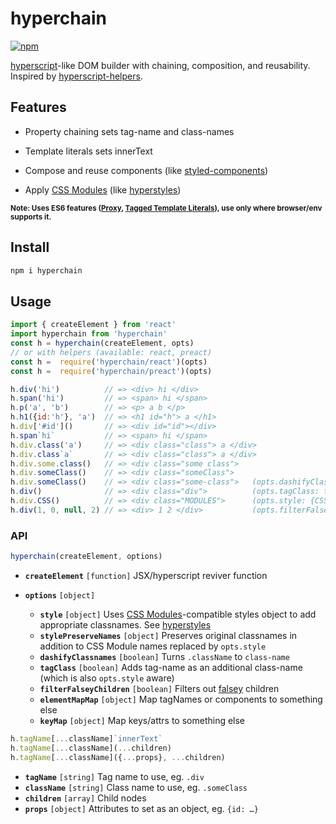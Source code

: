 # hyperchain
[![npm](https://img.shields.io/npm/v/hyperchain.svg)](https://www.npmjs.com/package/hyperchain)

[hyperscript]-like DOM builder with chaining, composition, and reusability. Inspired by [hyperscript-helpers].

## Features

* Property chaining sets tag-name and class-names

* Template literals sets innerText

* Compose and reuse components (like [styled-components])

* Apply [CSS Modules] (like [hyperstyles])

<small>**Note: Uses ES6 features ([Proxy][proxy-support], [Tagged Template Literals][ttl-support]), use only where browser/env supports it.** </small>

[hyperscript]: https://github.com/dominictarr/hyperscript
[hyperscript-helpers]: https://www.npmjs.com/package/hyperscript-helpers

[Proxy]: https://developer.mozilla.org/en/docs/Web/JavaScript/Reference/Global_Objects/Proxy
[proxy-support]: http://caniuse.com/proxy

[Tagged Template Literals]: https://developer.mozilla.org/en/docs/Web/JavaScript/Reference/Template_literals#Tagged_template_literals
[ttl-support]: http://caniuse.com/#feat=template-literals

[method chaining]: https://schier.co/blog/2013/11/14/method-chaining-in-javascript.html

[CSS Modules]: https://github.com/css-modules/css-modules
[hyperstyles]: https://github.com/colingourlay/hyperstyles

[styled-components]: https://github.com/styled-components/styled-components

## Install

```sh
npm i hyperchain
```

## Usage

```js
import { createElement } from 'react'
import hyperchain from 'hyperchain'
const h = hyperchain(createElement, opts)
// or with helpers (available: react, preact)
const h =  require('hyperchain/react')(opts)
const h =  require('hyperchain/preact')(opts)
```

```js
h.div('hi')          // => <div> hi </div>
h.span('hi')         // => <span> hi </span>
h.p('a', 'b')        // => <p> a b </p>
h.h1({id:'h'}, 'a')  // => <h1 id="h"> a </h1>
h.div['#id']()       // => <div id="id"></div>
h.span`hi`           // => <span> hi </span>
h.div.class('a')     // => <div class="class"> a </div>
h.div.class`a`       // => <div class="class"> a </div>
h.div.some.class()   // => <div class="some class">
h.div.someClass()    // => <div class="someClass">
h.div.someClass()    // => <div class="some-class">   (opts.dashifyClassnames: true)
h.div()              // => <div class="div">          (opts.tagClass: true)
h.div.CSS()          // => <div class="MODULES">      (opts.style: {CSS:'MODULES'})
h.div(1, 0, null, 2) // => <div> 1 2 </div>           (opts.filterFalseyChildren: true)
```


### API

```js
hyperchain(createElement, options)
```

* **`createElement`** `[function]` JSX/hyperscript reviver function
* **`options`** `[object]`

  * **`style`** `[object]` Uses [CSS Modules]-compatible styles object to add appropriate classnames. See [hyperstyles]
  * **`stylePreserveNames`** `[object]` Preserves original classnames in addition to CSS Module names replaced by `opts.style`
  * **`dashifyClassnames`** `[boolean]` Turns `.className` to `class-name`
  * **`tagClass`** `[boolean]` Adds tag-name as an additional class-name (which is also `opts.style` aware)
  * **`filterFalseyChildren`** `[boolean]` Filters out [falsey] children
  * **`elementMapMap`** `[object]` Map tagNames or components to something else
  * **`keyMap`** `[object]` Map keys/attrs to something else

```js
h.tagName[...className]`innerText`
h.tagName[...className](...children)
h.tagName[...className]({...props}, ...children)
```

* **`tagName`** `[string]` Tag name to use, eg. `.div`
* **`className`** `[string]` Class name to use, eg. `.someClass`
* **`children`** `[array]` Child nodes
* **`props`** `[object]` Attributes to set as an object, eg. `{id: …}`


[dashify]: https://github.com/jonschlinkert/dashify
[deepmerge]: https://github.com/KyleAMathews/deepmerge
[ority]: https://github.com/laggingreflex/ority
[proxy-assign]: https://github.com/laggingreflex/proxy-assign
[falsey]: https://developer.mozilla.org/en-US/docs/Glossary/Falsy
[flat]: https://developer.mozilla.org/en-US/docs/Web/JavaScript/Reference/Global_Objects/Array/flat

